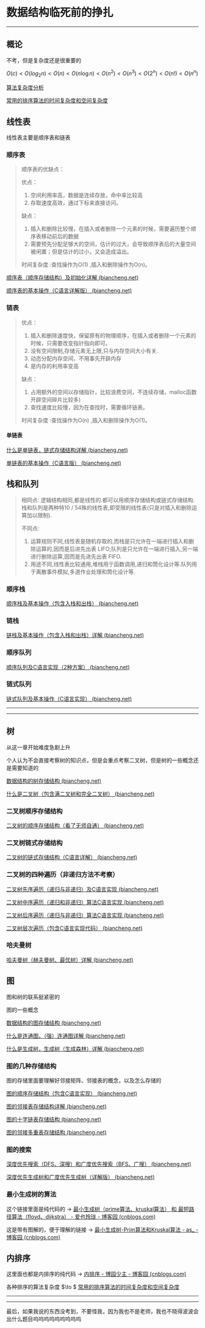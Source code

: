 # 数据结构临死前的挣扎

---

## 概论

不考，但是复杂度还是很重要的

$O(c)<O(log_2n)<O(n)<O(n\log n)<O(n^2)< O(n^3)< O(2^n)< O(n!)< O(n^n)$

[算法复杂度分析](https://www.cnblogs.com/gaochundong/p/complexity_of_algorithms.html)

[常用的排序算法的时间复杂度和空间复杂度](https://www.cnblogs.com/angelye/p/7508292.html)

## 线性表

线性表主要是顺序表和链表

### 顺序表

> 顺序表的优缺点：
>
> 优点：
>
> 1. 空间利用率高，数据是连续存放，命中率比较高 
> 2. 存取速度高效，通过下标来直接访问。
>
> 缺点：
>
> 1. 插入和删除比较慢，在插入或者删除一个元素的时候，需要遍历整个顺序表移动前后的数据
> 2. 需要预先分配足够大的空间，估计的过大，会导致顺序表后的大量空间被闲置；但是估计的过小，又会造成溢出。 
>
> 时间复杂度 :查找操作为O(1) ,插入和删除操作为O(n)。

[顺序表（顺序存储结构）及初始化详解 (biancheng.net)](http://c.biancheng.net/view/3334.html)

[顺序表的基本操作（C语言详解版） (biancheng.net)](http://c.biancheng.net/view/3335.html)

### 链表

> 优点：
> 1. 插入和删除速度快，保留原有的物理顺序，在插入或者删除一个元素的时候，只需要改变指针指向即可。
> 2. 没有空间限制,存储元素无上限,只与内存空间大小有关. 
> 3. 动态分配内存空间，不用事先开辟内存
> 4. 是内存的利用率变高
>
> 缺点：
> 1. 占用额外的空间以存储指针，比较浪费空间，不连续存储，malloc函数开辟空间碎片比较多)
> 2. 查找速度比较慢，因为在查找时，需要循环链表。
>
>  时间复杂度 :查找操作为O(n) ,插入和删除操作为O(1)。

#### 单链表

[什么是单链表，链式存储结构详解 (biancheng.net)](http://c.biancheng.net/view/3336.html)

[单链表的基本操作（C语言版） (biancheng.net)](http://c.biancheng.net/view/3338.html)

## 栈和队列

> 相同点:
> 逻辑结构相同,都是线性的.都可以用顺序存储结构或链式存储结构.栈和队列是两种特10 / 54殊的线性表,即受限的线性表(只是对插入和删除运算加以限制).
> 
> 不同点:
> 
> 1. 运算规则不同,线性表是随机存取的,而栈是只允许在一端进行插入和删除运算的,因而是后进先出表 LIFO;队列是只允许在一端进行插入,另一端进行删除运算,因而是先进先出表 FIFO.
> 2. 用途不同,线性表比较通用,堆栈用亍函数调用,递归和筒化设计等.队列用于离散事件模拟,多道作业处理和筒化设计等.

### 顺序栈

[顺序栈及基本操作（包含入栈和出栈） (biancheng.net)](http://c.biancheng.net/view/3350.html)

### 链栈

[链栈及基本操作（包含入栈和出栈）详解 (biancheng.net)](http://c.biancheng.net/view/3351.html)

### 顺序队列

[顺序队列及C语言实现（2种方案） (biancheng.net)](http://c.biancheng.net/view/3353.html)

### 链式队列

[链式队列及基本操作（C语言实现） (biancheng.net)](http://c.biancheng.net/view/3354.html)

---
---


## 树

从这一章开始难度急剧上升

个人认为不会直接考察树的知识点，但是会重点考察二叉树，但是树的一些概念还是需要知道的

[数据结构的树存储结构 (biancheng.net)](http://c.biancheng.net/view/3383.html)

[什么是二叉树（包含满二叉树和完全二叉树） (biancheng.net)](http://c.biancheng.net/view/3384.html)

### 二叉树顺序存储结构

[二叉树的顺序存储结构（看了无师自通） (biancheng.net)](http://c.biancheng.net/view/3385.html)

### 二叉树链式存储结构

[二叉树的链式存储结构（C语言详解） (biancheng.net)](http://c.biancheng.net/view/3386.html)

### 二叉树的四种遍历（非递归方法不考察）

[二叉树先序遍历（递归与非递归）及C语言实现 (biancheng.net)](http://c.biancheng.net/view/3388.html)

[二叉树中序遍历（递归和非递归）算法C语言实现 (biancheng.net)](http://c.biancheng.net/view/3389.html)

[二叉树后序遍历（递归与非递归）算法C语言实现 (biancheng.net)](http://c.biancheng.net/view/3390.html)

[二叉树层次遍历（包含C语言实现代码） (biancheng.net)](http://c.biancheng.net/view/3392.html)

### 哈夫曼树

[哈夫曼树（赫夫曼树、最优树）详解 (biancheng.net)](http://c.biancheng.net/view/3398.html)

## 图

图和树的联系挺紧密的

图的一些概念

[数据结构的图存储结构 (biancheng.net)](http://c.biancheng.net/view/3404.html)

[什么是连通图，（强）连通图详解 (biancheng.net)](http://c.biancheng.net/view/3405.html)

[什么是生成树，生成树（生成森林）详解 (biancheng.net)](http://c.biancheng.net/view/3406.html)

### 图的几种存储结构

图的存储里面要理解好邻接矩阵、邻接表的概念，以及怎么存储的

[图的顺序存储结构（包含C语言实现） (biancheng.net)](http://c.biancheng.net/view/3407.html)

[图的邻接表存储结构详解 (biancheng.net)](http://c.biancheng.net/view/3408.html)

[图的十字链表存储结构 (biancheng.net)](http://c.biancheng.net/view/3409.html)

[图的邻接多重表存储结构 (biancheng.net)](http://c.biancheng.net/view/3410.html)

### 图的搜索

[深度优先搜索（DFS、深搜）和广度优先搜索（BFS、广搜） (biancheng.net)](http://c.biancheng.net/view/3411.html)

[深度优先生成树和广度优先生成树（详解版） (biancheng.net)](http://c.biancheng.net/view/3412.html)

### 最小生成树的算法

这个链接里面是纯代码的 $\to$ [最小生成树（prime算法、kruskal算法） 和 最短路径算法（floyd、dijkstra） - 爱也玲珑 - 博客园 (cnblogs.com)](https://www.cnblogs.com/aiyelinglong/archive/2012/03/26/2418707.html)

这是带有图解的，便于理解的链接 $\to$ [最小生成树-Prim算法和Kruskal算法 - as_ - 博客园 (cnblogs.com)](https://www.cnblogs.com/biyeymyhjob/archive/2012/07/30/2615542.html)

## 内排序

这里面也都是内排序的纯代码 $\to$ [内排序 - 博园少主 - 博客园 (cnblogs.com)](https://www.cnblogs.com/wc1903036673/p/3499076.html)

各种排序的算法复杂度 $\to $ [常用的排序算法的时间复杂度和空间复杂度](https://www.cnblogs.com/angelye/p/7508292.html)

---
---

最后，如果我说的东西没考到，不要怪我，因为我也不是老师，我也不晓得波波会出什么题目呜呜呜呜呜呜呜呜呜